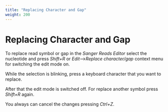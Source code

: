 ```yaml
---
title: "Replacing Character and Gap"
weight: 200
---
```



# Replacing Character and Gap

To replace read symbol or gap in the _Sanger Reads Editor_ select the nucleotide and press _Shift+R_ or _Edit_–>_Replace character/gap_ context menu for switching the edit mode on.

 While the selection is blinking, press a keyboard character that you want to replace.

 After that the edit mode is switched off. For replace another symbol press _Shift+R_ again.

 You always can cancel the changes pressing _Ctrl+Z_.
